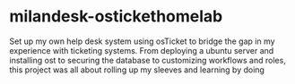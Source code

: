 # milandesk-ostickethomelab
Set up my own help desk system using osTicket to bridge the gap in my experience with ticketing systems. From deploying a ubuntu server and installing ost to securing the database to customizing workflows and roles, this project was all about rolling up my sleeves and learning by doing

